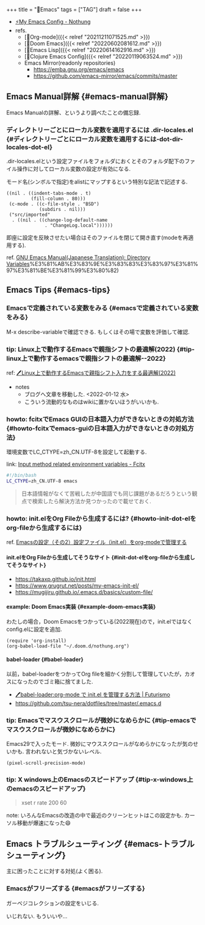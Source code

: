 +++
title = "📝Emacs"
tags = ["TAG"]
draft = false
+++

-   [⚡My Emacs Config - Nothung](https://keido.site/notes/nothung)
-   refs.
    -   [📁Org-mode]({{< relref "20211211071525.md" >}})
    -   [📝Doom Emacs]({{< relref "20220602081612.md" >}})
    -   [📝Emacs Lisp]({{< relref "20220614162916.md" >}})
    -   [📝Clojure Emacs Config]({{< relref "20220119063524.md" >}})
    -   Emacs Mirror(readonly repositories)
        -   <https://emba.gnu.org/emacs/emacs>
        -   <https://github.com/emacs-mirror/emacs/commits/master>


## Emacs Manual詳解 {#emacs-manual詳解}

Emacs Manualの詳解、というより調べたことの備忘録.


### ディレクトリーごとにローカル変数を適用するには .dir-locales.el {#ディレクトリーごとにローカル変数を適用するには-dot-dir-locales-dot-el}

.dir-locales.elという設定ファイルをフォルダにおくとそのフォルダ配下のファイル操作に対してローカル変数の設定が有効になる.

モード名(シンボルで指定)をalistにマップするという特別な記法で記述する.

```emacs-lisp
((nil . ((indent-tabs-mode . t)
         (fill-column . 80)))
 (c-mode . ((c-file-style . "BSD")
            (subdirs . nil)))
 ("src/imported"
  . ((nil . ((change-log-default-name
              . "ChangeLog.local"))))))
```

即座に設定を反映させたい場合はそのファイルを閉じて開き直す(modeを再適用する).

ref. [GNU Emacs Manual(Japanese Translation): Directory Variables](https://ayatakesi.github.io/emacs/25.1/Directory-Variables.html#:~:text=%E3%81%8C%E3%81%A7%E3%81%8D%E3%81%BE%E3%81%99%E3%80%82-,.,%E3%81%8F%E3%81%A0%E3%81%95%E3%81%84)%E3%81%AB%E3%83%9E%E3%83%83%E3%83%97%E3%81%97%E3%81%BE%E3%81%99%E3%80%82)


## Emacs Tips {#emacs-tips}


### Emacsで定義されている変数をみる {#emacsで定義されている変数をみる}

M-x describe-variableで確認できる. もしくはその場で変数を評価して確認.


### tip: Linux上で動作するEmacsで親指シフトの最適解(2022) {#tip-linux上で動作するemacsで親指シフトの最適解--2022}

ref: [🖊Linux上で動作するEmacsで親指シフト入力をする最適解(2022)](https://futurismo.biz/how-to-input-oyayubishift-in-emacs-2022/)

-   notes
    -   ブログへ文章を移動した. <span class="timestamp-wrapper"><span class="timestamp">&lt;2022-01-12 水&gt;</span></span>
    -   こういう流動的なものはwikiに置かないほうがいいかも.


### howto: fcitxでEmacs GUIの日本語入力ができないときの対処方法 {#howto-fcitxでemacs-guiの日本語入力ができないときの対処方法}

環境変数でLC_CTYPE=zh_CN.UTF-8を設定して起動する.

link: [Input method related environment variables - Fcitx](https://fcitx-im.org/wiki/Input_method_related_environment_variables)

```sh
#!/bin/bash
LC_CTYPE=zh_CN.UTF-8 emacs
```

> 日本語情報がなくて苦戦したが中国語でも同じ課題があるだろうという観点で検索したら解決方法か見つかったので載せておく.


### howto: init.elをOrg Fileから生成するには? {#howto-init-dot-elをorg-fileから生成するには}

ref. [Emacsの設定（その2）設定ファイル（init.el）をorg-modeで管理する](https://taipapamotohus.com/post/init_org/)


#### init.elをOrg Fileから生成してそうなサイト {#init-dot-elをorg-fileから生成してそうなサイト}

-   <https://takaxp.github.io/init.html>
-   <https://www.grugrut.net/posts/my-emacs-init-el/>
-   <https://mugijiru.github.io/.emacs.d/basics/custom-file/>


#### example: Doom Emacs実装 {#example-doom-emacs実装}

わたしの場合，Doom Emacsをつかっている(2022現在)ので，init.elではなくconfig.elに設定を追加.

```emacs-lisp
(require 'org-install)
(org-babel-load-file "~/.doom.d/nothung.org")
```


#### babel-loader {#babel-loader}

以前，babel-loaderをつかってOrg fileを細かく分割して管理していたが，カオスになったのでゴミ箱に捨てました.

-   [🖊babel-loader:org-mode で init.el を管理する方法 | Futurismo](https://futurismo.biz/archives/6057/)
-   <https://github.com/tsu-nera/dotfiles/tree/master/.emacs.d>


### tip: Emacsでマスウスクロールが微妙になめらかに {#tip-emacsでマスウスクロールが微妙になめらかに}

Emacs29で入ったモード. 微妙にマウススクロールがなめらかになったが気のせいかも. 言われないと気づかないレベル.

```emacs-lisp
(pixel-scroll-precision-mode)
```


### tip: X windows上のEmacsのスピードアップ {#tip-x-windows上のemacsのスピードアップ}

> xset r rate 200 60

note: いろんなEmacsの改造の中で最近のクリーンヒットはこの設定かも. カーソル移動が爆速になった😄


## Emacs トラブルシューティング {#emacs-トラブルシューティング}

主に困ったことに対する対処(よく困る).


### Emacsがフリーズする {#emacsがフリーズする}

ガーベジコレクションの設定をいじる.

いじれない. もういいや...
